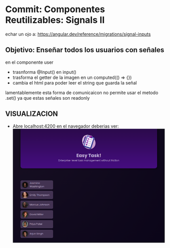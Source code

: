 # **Commit: Componentes Reutilizables: Signals II**

echar un ojo a: https://angular.dev/reference/migrations/signal-inputs

## Objetivo: Enseñar todos los usuarios con señales

en el componente user

- trasnforma @Input() en input()
- trasforma el getter de la imagen en un computed(() => {})
- cambia el html para poder leer el string que guarda la señal

lamentablemente esta forma de comunicaicon no permite usar el metodo .set()
ya que estas señales son readonly

## VISUALIZACION

- Abre localhost:4200 en el navegador deberias ver:
  ![Componentes_Reutilizables_Señales](./htmlOutput.png)
